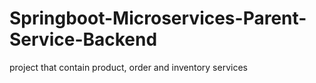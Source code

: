 # Springboot-Microservices-Parent-Service-Backend
project that contain product, order and inventory services
